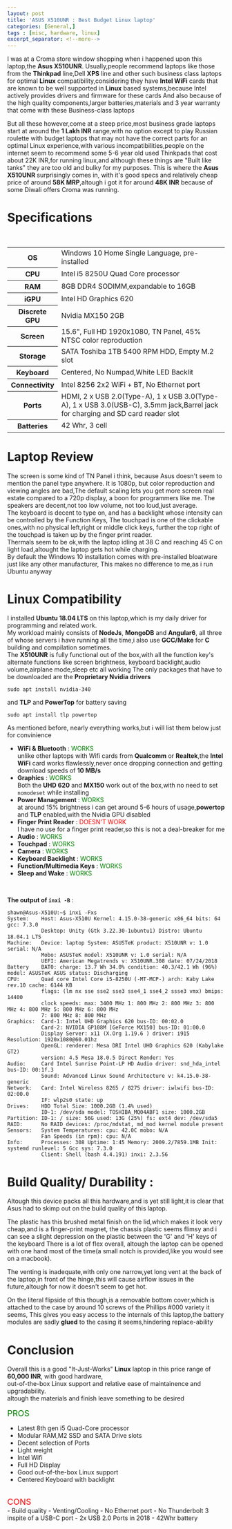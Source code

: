 ```yaml
---
layout: post
title: 'ASUS X510UNR : Best Budget Linux laptop'
categories: [General,]
tags : [misc, hardware, linux]
excerpt_separator: <!--more-->
---
```


I was at a Croma store window shopping when i happened upon this laptop,the **Asus X510UNR**.
Usually,people recommend laptops like those from the **Thinkpad** line,Dell **XPS** line and other such business class laptops for optimal **Linux** compatibility,considering they have **Intel WiFi** cards that are known to be well supported in **Linux** based systems,because Intel actively provides drivers and firmware for these cards And also because of the  high quality components,larger batteries,materials and 3 year warranty that come with these Business-class laptops

 <!--more-->

But all these however,come at a steep price,most business grade laptops start at around the **1 Lakh INR** range,with no option except to play Russian roulette with budget laptops that may not have the correct parts for an optimal Linux experience,with various incompatibilities,people on the internet seem to recommend some 5-6 year old used Thinkpads that cost about 22K INR,for running linux,and although these things are "Built like tanks" they are too old and bulky for my purposes. This is where the **Asus X510UNR** surprisingly comes in, with it's good specs and relatively cheap price of around **58K MRP**,altough i got it for around **48K INR** because of some Diwali offers Croma was running.<br>

# Specifications
<br>
<table>
    <tr><th>OS</th><td>Windows 10 Home Single Language, pre-installed</td></tr>
    <tr><th>CPU</th><td>Intel i5 8250U Quad Core processor</td></tr>
    <tr><th>RAM</th><td>8GB DDR4 SODIMM,expandable to 16GB</td></tr>
    <tr><th>iGPU</th><td>Intel HD Graphics 620</td></tr>
    <tr><th>Discrete GPU</th><td>Nvidia MX150 2GB</td></tr>
    <tr><th>Screen</th><td>15.6", Full HD 1920x1080, TN Panel, 45% NTSC color reproduction </td></tr>
    <tr><th>Storage</th><td>SATA Toshiba 1TB 5400 RPM HDD, Empty M.2 slot</td></tr>
    <tr><th>Keyboard</th><td>Centered, No Numpad,White LED Backlit</td></tr>
    <tr><th>Connectivity</th><td>Intel 8256 2x2 WiFi + BT, No Ethernet port</td></tr>
    <tr><th>Ports</th><td>HDMI, 2 x USB 2.0(Type-A), 1 x USB 3.0(Type-A), 1 x USB 3.0(USB-C), 3.5mm jack,Barrel jack for charging  and SD card reader slot</td></tr>
    <tr><th>Batteries</th><td>42 Whr, 3 cell</td></tr>

</table>

# Laptop Review

The screen is some kind of TN Panel i think, because Asus doesn't seem to mention the panel type anywhere.
It is 1080p, but color reproduction and viewing angles are bad,The default scaling lets you get more screen real estate compared to a 720p display, a boon for programmers like me.
The speakers are decent,not too low volume, not too loud,just average.
<br>
The keyboard is decent to type on, and has a backlight whose intensity can be controlled by the Function Keys, The touchpad is one of the clickable ones,with no physical left,right or middle click keys, further
the top right of the touchpad is taken up by the finger print reader.
<br>
Thermals seem to be ok,with the laptop idling at 38 C and reaching 45 C on light load,altought the laptop gets hot while charging.
<br>
By default the Windows 10 installation comes with pre-installed bloatware just like any other manufacturer, This makes no difference to me,as i run Ubuntu anyway



# Linux Compatibility

I installed **Ubuntu 18.04 LTS** on this laptop,which is my daily driver for programming and related work.<br>
My workload mainly consists of **NodeJs**, **MongoDB** and **Angular6**, all three of whose servers i have running all the time,i also use **GCC/Make** for **C** building and compilation sometimes.
<br>
The **X510UNR** is fully functional out of the box,with all the function key's alternate functions like screen brightness, keyboard backlight,audio volume,airplane mode,sleep etc all working The only packages that have to be downloaded are the **Proprietary Nvidia drivers**

```
sudo apt install nvidia-340
```

and **TLP** and **PowerTop** for battery saving

```
sudo apt install tlp powertop
```

As mentioned before, nearly everything works,but i will list them below just for convinience

- **WiFi & Bluetooth** : <span style="color: green; font-weight:400;">WORKS</span><br>
  unlike other laptops with Wifi cards from **Qualcomm** or **Realtek**,the **Intel WiFi** card works flawlessly,never once dropping connection and getting download speeds of **10 MB/s**
- **Graphics** : <span style="color: green; font-weight:400;">WORKS</span><br>
  Both the **UHD 620** and **MX150** work out of the box,with no need to set `nomodeset` while installing
- **Power Management** : <span style="color: green; font-weight:400;">WORKS</span><br>
  at around 15% brightness i can get around 5-6 hours of usage,**powertop** and **TLP** enabled,with the Nvidia GPU disabled
- **Finger Print Reader** : <span style="color: red; font-weight:400;">DOESN'T WORK</span><br>
  I have no use for a finger print reader,so this is not a deal-breaker for me
- **Audio** : <span style="color: green; font-weight:400;">WORKS</span>
- **Touchpad** : <span style="color: green; font-weight:400;">WORKS</span>
- **Camera** : <span style="color: green; font-weight:400;">WORKS</span>
- **Keyboard Backlight** : <span style="color: green; font-weight:400;">WORKS</span>
- **Function/Multimedia Keys** : <span style="color: green; font-weight:400;">WORKS</span>
- **Sleep and Wake** : <span style="color: green; font-weight:400;">WORKS</span>

<br>

**The output of `inxi -B`** :
```shell
shawn@Asus-X510U:~$ inxi -Fxs
System:    Host: Asus-X510U Kernel: 4.15.0-38-generic x86_64 bits: 64 gcc: 7.3.0
           Desktop: Unity (Gtk 3.22.30-1ubuntu1) Distro: Ubuntu 18.04.1 LTS
Machine:   Device: laptop System: ASUSTeK product: X510UNR v: 1.0 serial: N/A
           Mobo: ASUSTeK model: X510UNR v: 1.0 serial: N/A
           UEFI: American Megatrends v: X510UNR.308 date: 07/24/2018
Battery    BAT0: charge: 13.7 Wh 34.0% condition: 40.3/42.1 Wh (96%) model: ASUSTeK ASUS status: Discharging
CPU:       Quad core Intel Core i5-8250U (-MT-MCP-) arch: Kaby Lake rev.10 cache: 6144 KB
           flags: (lm nx sse sse2 sse3 sse4_1 sse4_2 ssse3 vmx) bmips: 14400
           clock speeds: max: 3400 MHz 1: 800 MHz 2: 800 MHz 3: 800 MHz 4: 800 MHz 5: 800 MHz 6: 800 MHz
           7: 800 MHz 8: 800 MHz
Graphics:  Card-1: Intel UHD Graphics 620 bus-ID: 00:02.0
           Card-2: NVIDIA GP108M [GeForce MX150] bus-ID: 01:00.0
           Display Server: x11 (X.Org 1.19.6 ) driver: i915 Resolution: 1920x1080@60.01hz
           OpenGL: renderer: Mesa DRI Intel UHD Graphics 620 (Kabylake GT2)
           version: 4.5 Mesa 18.0.5 Direct Render: Yes
Audio:     Card Intel Sunrise Point-LP HD Audio driver: snd_hda_intel bus-ID: 00:1f.3
           Sound: Advanced Linux Sound Architecture v: k4.15.0-38-generic
Network:   Card: Intel Wireless 8265 / 8275 driver: iwlwifi bus-ID: 02:00.0
           IF: wlp2s0 state: up
Drives:    HDD Total Size: 1000.2GB (1.4% used)
           ID-1: /dev/sda model: TOSHIBA_MQ04ABF1 size: 1000.2GB
Partition: ID-1: / size: 56G used: 13G (25%) fs: ext4 dev: /dev/sda5
RAID:      No RAID devices: /proc/mdstat, md_mod kernel module present
Sensors:   System Temperatures: cpu: 42.0C mobo: N/A
           Fan Speeds (in rpm): cpu: N/A
Info:      Processes: 308 Uptime: 1:45 Memory: 2009.2/7859.1MB Init: systemd runlevel: 5 Gcc sys: 7.3.0
           Client: Shell (bash 4.4.191) inxi: 2.3.56

```

# Build Quality/ Durability :

Altough this device packs all this hardware,and is yet still light,it is clear that Asus had to skimp out on the build quality of this laptop.
<br>

The plastic has this brushed metal finish on the lid,which makes it look very cheap,and is a finger-print magnet,
the chassis plastic seems flimsy and i can see a slight depression on the plastic between the 'G' and 'H' keys of the keyboard
There is a lot of flex overall, altough the laptop can be opened with one hand most of the time(a small notch is provided,like you would see on a macbook).
<br>

The venting is inadequate,with only one narrow,yet long vent at the back of the laptop,in front of the hinge,this will cause airflow issues in the future,altough for now it doesn't seem to get hot.
<br>

On the literal flipside of this though,is a removable bottom cover,which is attached to the case by around 10 screws of the Phillips #000 variety it seems, This gives you easy access to the internals of this laptop,the battery modules are sadly **glued** to the casing it seems,hindering replace-ability


# Conclusion

Overall this is a good "It-Just-Works" **Linux** laptop in this price range of **60,000 INR**, with good hardware,
<br> out-of-the-box Linux support and relative ease of maintainence and upgradability.
<br>
altough the materials and finish leave something to be desired

<span style="color: green; font-size:1.2rem; font-weight:400;">PROS</span><br>
- Latest 8th gen i5 Quad-Core processor
- Modular RAM,M2 SSD and SATA Drive slots
- Decent selection of Ports
- Light weight
- Intel Wifi
- Full HD Display
- Good out-of-the-box Linux support
- Centered Keyboard with backlight

<br>
<span style="color: red; font-size:1.2rem; font-weight:400;">CONS </span><br>
- Build quality
- Venting/Cooling
- No Ethernet port
- No Thunderbolt 3 inspite of a USB-C port
- 2x USB 2.0 Ports in 2018
- 42Whr battery
